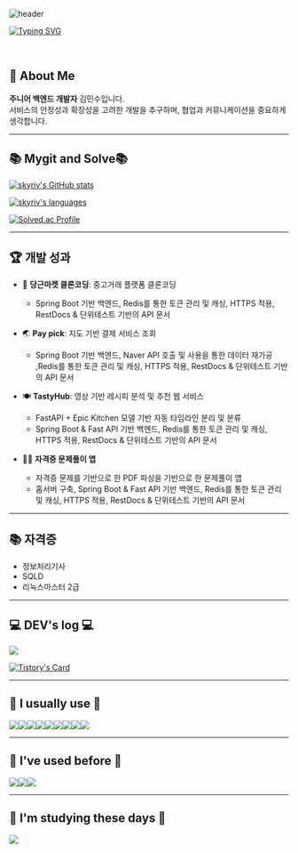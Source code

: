 ![header](https://capsule-render.vercel.app/api?type=waving&color=6994CDEE&text=&animation=twinkling&height=80)

[![Typing SVG](https://readme-typing-svg.demolab.com?font=Alkatra&weight=500&size=45&duration=4000&pause=3&color=6994CDEE&center=false&vCenter=false&multiline=true&repeat=true&width=1000&height=100&lines=Hi!%20Skyriv's%20GitHub%20)](https://git.io/typing-svg)

<div align="left">
<br>

## 👋 About Me

**주니어 백엔드 개발자** 김민수입니다.  
서비스의 안정성과 확장성을 고려한 개발을 추구하며, 협업과 커뮤니케이션을 중요하게 생각합니다.


---

## 📚 Mygit and Solve📚

[![skyriv's GitHub stats](https://github-readme-stats.vercel.app/api?username=skyriv213&theme=transparent&hide_border=true&count_private=true)](https://github.com/skyriv213/github-readme-stats)

[![skyriv's languages](https://github-readme-stats.vercel.app/api/top-langs/?username=skyriv213&layout=compact&theme=transparent&hide_border=true&exclude_repo=basic-data-analysis,Studyriv&langs_count=10)](https://github.com/skyriv213/github-readme-stats)

[![Solved.ac Profile](http://mazassumnida.wtf/api/v2/generate_badge?boj=ip0147)](https://solved.ac/ip0147/)

---

## 🏆 개발 성과

- 🥕 **당근마켓 클론코딩**: 중고거래 플랫폼 클론코딩
  - Spring Boot 기반 백엔드, Redis를 통한 토큰 관리 및 캐싱, HTTPS 적용, RestDocs & 단위테스트 기반의 API 문서

- 🌏 **Pay pick**: 지도 기반 결제 서비스 조회
  - Spring Boot 기반 백엔드, Naver API 호출 및 사용을 통한 데이터 재가공 ,Redis를 통한 토큰 관리 및 캐싱, HTTPS 적용, RestDocs & 단위테스트 기반의 API 문서

- 🍽 **TastyHub**: 영상 기반 레시피 분석 및 추천 웹 서비스
  - FastAPI + Epic Kitchen 모델 기반 자동 타임라인 분리 및 분류
  - Spring Boot & Fast API 기반 백엔드, Redis를 통한 토큰 관리 및 캐싱, HTTPS 적용, RestDocs & 단위테스트 기반의 API 문서

- 🏃‍♂️ **자격증 문제풀이 앱**
  - 자격증 문제를 기반으로 한 PDF 파싱을 기반으로 한 문제풀이 앱
  - 홈서버 구축, Spring Boot & Fast API 기반 백엔드, Redis를 통한 토큰 관리 및 캐싱, HTTPS 적용, RestDocs & 단위테스트 기반의 API 문서

---

## 📚 자격증

- 정보처리기사
- SQLD 
- 리눅스마스터 2급

---

## 💻 DEV's log 💻

<div style="display:flex; flex-direction:row;">
    <a href="https://skyriv312079.tistory.com/">
        <img src="https://img.shields.io/badge/Tistory-000000?style=for-the-badge&logo=Tistory&logoColor=white"> 
    </a>
</div>

[![Tistory's Card](https://github-readme-tistory-card.vercel.app/api?name=skyriv312079&theme=default)](https://skyriv312079.tistory.com/)

---

## 🔨 I usually use 🔨

<div style="display:flex; flex-direction:row;">
    <img src="https://img.shields.io/badge/Java-007396?style=for-the-badge&logo=Java&logoColor=white">
    <img src="https://img.shields.io/badge/Spring Boot-6DB33F?style=for-the-badge&logo=spring boot&logoColor=white"> 
    <img src="https://img.shields.io/badge/mysql-4479A1?style=for-the-badge&logo=mysql&logoColor=white"> 
    <img src="https://img.shields.io/badge/python-3776AB?style=flat-square&logo=python&logoColor=white">
    <img src="https://img.shields.io/badge/fast api-3776AB?style=flat-square&logo=python&logoColor=white">
    <img src="https://img.shields.io/badge/Docker-2496ED?style=for-the-badge&logo=Docker&logoColor=white">
    <img src="https://img.shields.io/badge/Redis-DC382D?style=for-the-badge&logo=redis&logoColor=white"> 
    <img src="https://img.shields.io/badge/AWS-232F3E?style=flat-square&logo=AmazonAWS&logoColor=white"/>
    <img src="https://img.shields.io/badge/Git action-232F3E?style=flat-square&logo=AmazonAWS&logoColor=white"/>



</div>

---

## 🔨 I've used before 🔨

<div style="display:flex; flex-direction:row;">
    <img src="https://img.shields.io/badge/html5-E34F26?style=flat-square&logo=html5&logoColor=white"> 
    <img src="https://img.shields.io/badge/css-1572B6?style=flat-square&logo=css3&logoColor=white"> 
    <img src="https://img.shields.io/badge/javascript-F7DF1E?style=flat-square&logo=javascript&logoColor=black">
</div>

---

## 🔨 I'm studying these days 🔨

<div style="display:flex; flex-direction:row;">
    <img src="https://img.shields.io/badge/Jenkins-D24939?style=flat-square&logo=Jenkins&logoColor=white"/>
</div>
